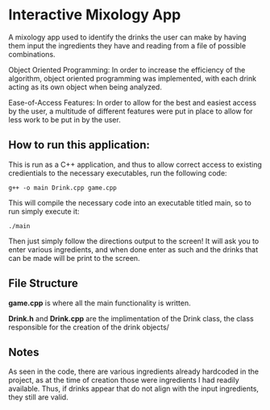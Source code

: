 # Interactive Mixology App

A mixology app used to identify the drinks the user can make by having them input the ingredients they have and reading from a file of possible combinations.

Object Oriented Programming: In order to increase the efficiency of the algorithm, object oriented programming was implemented, with each drink acting as its own object when being analyzed.  

Ease-of-Access Features: In order to allow for the best and easiest access by the user, a multitude of different features were put in place to allow for less work to be put in by the user.

## How to run this application:

This is run as a C++ application, and thus to allow correct access to existing credientials to the necessary executables, run the following code:
```
g++ -o main Drink.cpp game.cpp
```
This will compile the necessary code into an executable titled main, so to run simply execute it:
```
./main
```
Then just simply follow the directions output to the screen! It will ask you to enter various ingredients, and when done enter as such and the drinks that can be made will be print to the screen.

## File Structure

**game.cpp** is where all the main functionality is written.

**Drink.h** and **Drink.cpp** are the implimentation of the Drink class, the class responsible for the creation of the drink objects/

## Notes

As seen in the code, there are various ingredients already hardcoded in the project, as at the time of creation those were ingredients I had readily available. Thus, if drinks appear that do not align with the input ingredients, they still are valid.

